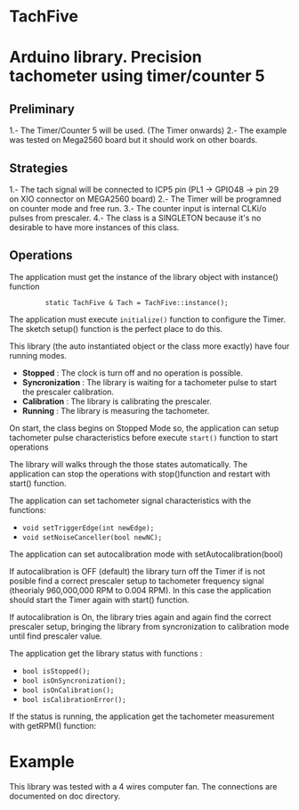 # TachFive

Arduino library. Precision tachometer using timer/counter 5
============================================================

Preliminary
-----------
 1.- The Timer/Counter 5 will be used. (The Timer onwards)
 2.- The example was tested on Mega2560 board but it should work on other boards.

Strategies
---------------
 1.- The tach signal will be connected to ICP5 pin (PL1 -> GPIO48 -> pin 29 on XIO connector on MEGA2560 board)
 2.- The Timer will be programned on counter mode and free run.
 3.- The counter input is internal CLKi/o pulses from prescaler.
 4.- The class is a SINGLETON because it's no desirable to have more instances of this class.

Operations
----------

 The application must get the instance of the library object with instance() function
 ```
		  static TachFive & Tach = TachFive::instance();
 ```
 The application must execute `initialize()` function to configure the Timer. The sketch setup() function
 is the perfect place to do this.

 This library (the auto instantiated object or the class more exactly) have four running modes.
  - **Stopped**        : The clock is turn off and no operation is possible.
  - **Syncronization** : The library is waiting for a tachometer pulse to start the prescaler calibration.
  - **Calibration**    : The library is calibrating the prescaler.
  - **Running**        : The library is measuring the tachometer.



 On start, the class begins on Stopped Mode so, the application can setup tachometer pulse characteristics before
 execute `start()` function to start operations

 The library will walks through the those states automatically. The application can stop the
 operations with stop()function and restart with start() function.

 The application can set tachometer signal characteristics with the functions:

   - `void setTriggerEdge(int newEdge);`
   - `void setNoiseCanceller(bool newNC);`

 The application can set autocalibration mode with setAutocalibration(bool)

 If autocalibration is OFF (default) the library turn off the Timer if is not posible find a correct
 prescaler setup to tachometer frequency signal (theorialy 960,000,000 RPM to 0.004 RPM). In this case
 the application should start the Timer again with start() function.

 If autocalibration is On, the library tries again and again find the correct prescaler setup,
 bringing the library from syncronization to calibration mode until find prescaler value.

 The application get the library status with functions :

   - `bool isStopped();`
   - `bool isOnSyncronization();`
   - `bool isOnCalibration();`
   - `bool isCalibrationError();`

 If the status is running, the application get the tachometer measurement with getRPM() function:

Example
=======

This library was tested with a 4 wires computer fan. The connections are documented on doc directory.


